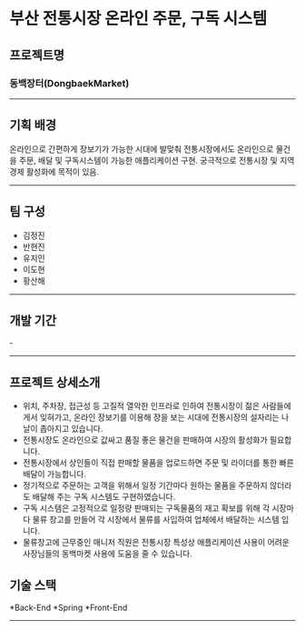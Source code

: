 <h1>부산 전통시장 온라인 주문, 구독 시스템</h1>

<h2>프로젝트명</h2>
<h3>동백장터(DongbaekMarket)</h3>
<hr>
<h2>기획 배경</h2>
온라인으로 간편하게 장보기가 가능한 시대에 발맞춰 전통시장에서도 온라인으로 물건을 주문, 배달 및 구독시스템이 가능한 애플리케이션 구현.
궁극적으로 전통시장 및 지역경제 활성화에 목적이 있음.
<hr>
<h2>팀 구성</h2>
<ul>
<li>김정진</li>
<li>반현진</li>
<li>유지인</li>
<li>이도현</li>
<li>황산해</li>
</ul>
<hr>
<h2>개발 기간</h2>
-
<hr>
<h2>프로젝트 상세소개</h2>
<ul>
<li>위치, 주차장, 접근성 등 고질적 열악한 인프라로 인하여 전통시장이 젊은 사람들에게서 잊혀가고, 온라인 장보기를 이용해 장을 보는 시대에 전통시장의 설자리는 나날이 좁아지고 있습니다.</li>
<li>전통시장도 온라인으로 값싸고 품질 좋은 물건을 판매하여 시장의 활성화가 필요합니다.</li>
<li>전통시장에서 상인들이 직접 판매할 물품을 업로드하면 주문 및 라이더를 통한 빠른 배달이 가능합니다.</li>
<li>정기적으로 주문하는 고객을 위해서 일정 기간마다 원하는 물품을 주문하지 않더라도 배달해 주는 구독 시스템도 구현하였습니다.</li>
<li>구독 시스템은 고정적으로 일정량 판매되는 구독물품의 재고 확보를 위해 각 시장마다 물류 창고를 만들어 각 시장에서 물류를 사입하여 업체에서 배달하는 시스템 입니다.</li>
<li>물류창고에 근무중인 매니저 직원은 전통시장 특성상 애플리케이션 사용이 어려운 사장님들의 동백마켓 사용에 도움을 줄 수 있습니다.</li>
</ul>
<h2>기술 스택</h2>
*Back-End
  *Spring
*Front-End



<hr>
